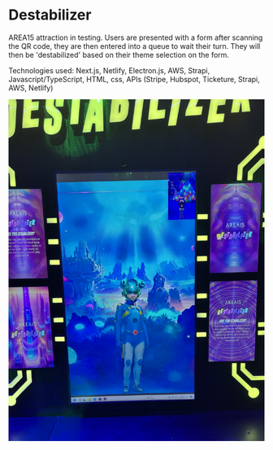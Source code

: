 # Destabilizer
AREA15 attraction in testing. Users are presented with a form after scanning the QR code, they are then entered into a queue to wait their turn. They will then be 'destabilized' based on their theme selection on the form.

Technologies used: Next.js, Netlify, Electron.js, AWS, Strapi, Javascript/TypeScript, HTML, css, APIs (Stripe, Hubspot, Ticketure, Strapi, AWS, Netlify)

![Alt text](https://github.com/R2DEV0/destabilizer/blob/main/IMG_4543.jpg "Locker Example")
